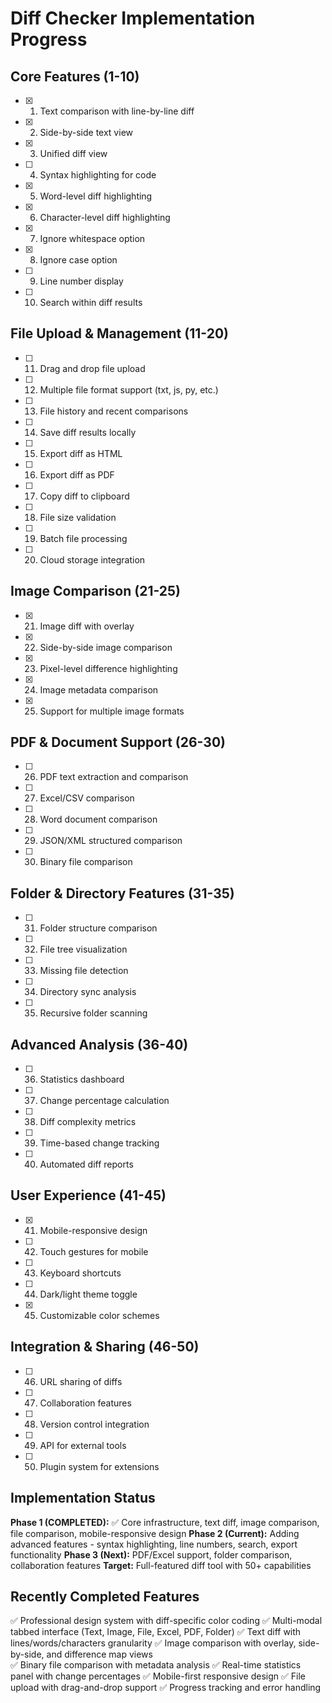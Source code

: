 # Diff Checker Implementation Progress

## Core Features (1-10)
- [x] 1. Text comparison with line-by-line diff
- [x] 2. Side-by-side text view
- [x] 3. Unified diff view
- [ ] 4. Syntax highlighting for code
- [x] 5. Word-level diff highlighting
- [x] 6. Character-level diff highlighting
- [x] 7. Ignore whitespace option
- [x] 8. Ignore case option
- [ ] 9. Line number display
- [ ] 10. Search within diff results

## File Upload & Management (11-20)
- [ ] 11. Drag and drop file upload
- [ ] 12. Multiple file format support (txt, js, py, etc.)
- [ ] 13. File history and recent comparisons
- [ ] 14. Save diff results locally
- [ ] 15. Export diff as HTML
- [ ] 16. Export diff as PDF
- [ ] 17. Copy diff to clipboard
- [ ] 18. File size validation
- [ ] 19. Batch file processing
- [ ] 20. Cloud storage integration

## Image Comparison (21-25)
- [x] 21. Image diff with overlay
- [x] 22. Side-by-side image comparison
- [x] 23. Pixel-level difference highlighting
- [x] 24. Image metadata comparison
- [x] 25. Support for multiple image formats

## PDF & Document Support (26-30)
- [ ] 26. PDF text extraction and comparison
- [ ] 27. Excel/CSV comparison
- [ ] 28. Word document comparison
- [ ] 29. JSON/XML structured comparison
- [ ] 30. Binary file comparison

## Folder & Directory Features (31-35)
- [ ] 31. Folder structure comparison
- [ ] 32. File tree visualization
- [ ] 33. Missing file detection
- [ ] 34. Directory sync analysis
- [ ] 35. Recursive folder scanning

## Advanced Analysis (36-40)
- [ ] 36. Statistics dashboard
- [ ] 37. Change percentage calculation
- [ ] 38. Diff complexity metrics
- [ ] 39. Time-based change tracking
- [ ] 40. Automated diff reports

## User Experience (41-45)
- [x] 41. Mobile-responsive design
- [ ] 42. Touch gestures for mobile
- [ ] 43. Keyboard shortcuts
- [ ] 44. Dark/light theme toggle
- [x] 45. Customizable color schemes

## Integration & Sharing (46-50)
- [ ] 46. URL sharing of diffs
- [ ] 47. Collaboration features
- [ ] 48. Version control integration
- [ ] 49. API for external tools
- [ ] 50. Plugin system for extensions

## Implementation Status
**Phase 1 (COMPLETED):** ✅ Core infrastructure, text diff, image comparison, file comparison, mobile-responsive design
**Phase 2 (Current):** Adding advanced features - syntax highlighting, line numbers, search, export functionality
**Phase 3 (Next):** PDF/Excel support, folder comparison, collaboration features
**Target:** Full-featured diff tool with 50+ capabilities

## Recently Completed Features
✅ Professional design system with diff-specific color coding
✅ Multi-modal tabbed interface (Text, Image, File, Excel, PDF, Folder)
✅ Text diff with lines/words/characters granularity
✅ Image comparison with overlay, side-by-side, and difference map views  
✅ Binary file comparison with metadata analysis
✅ Real-time statistics panel with change percentages
✅ Mobile-first responsive design
✅ File upload with drag-and-drop support
✅ Progress tracking and error handling
